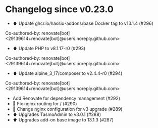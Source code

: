 # Changelog since v0.23.0
- ⬆️ Update ghcr.io/hassio-addons/base Docker tag to v13.1.4 (#296)

Co-authored-by: renovate[bot] <29139614+renovate[bot]@users.noreply.github.com> 
- ⬆️ Update PHP to v8.1.17-r0 (#293)

Co-authored-by: renovate[bot] <29139614+renovate[bot]@users.noreply.github.com> 
- ⬆️ Update alpine_3_17/composer to v2.4.4-r0 (#294)

Co-authored-by: renovate[bot] <29139614+renovate[bot]@users.noreply.github.com> 
- Add Renovate for dependency management (#292) 
- 🐛 Fix nginx routing for / (#290) 
- 🔨 Change nginx configuration for v3 upgrade (#289) 
- ⬆️ Upgrades TasmoAdmin to v3.0.1 (#288) 
- ⬆️ Upgrades add-on base image to 13.1.3 (#287) 
